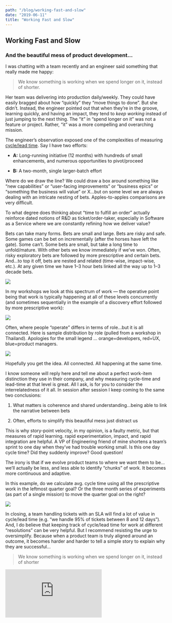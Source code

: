 ```yaml
---
path: "/blog/working-fast-and-slow"
date: "2019-06-11"
title: "Working Fast and Slow"
---
```


## Working Fast and Slow

### And the beautiful mess of product development…

I was chatting with a team recently and an engineer said something that really made me happy:
>  We know something is working when we spend longer on it, instead of shorter.

Her team was delivering into production daily/weekly. They could have easily bragged about how “quickly” they “move things to done”. But she didn’t. Instead, the engineer pointed out that when they’re in the groove, learning quickly, and having an impact, they tend to *keep working* instead of just jumping to the next thing. The “it” in “spend longer on it” was not a feature or project. Rather, “it” was a more compelling and overarching mission.

The engineer’s observation exposed one of the complexities of measuring [cycle/lead time](https://leanandkanban.wordpress.com/2009/04/18/lead-time-vs-cycle-time/). Say I have two efforts:

* **A:** Long-running initiative (12 months) with hundreds of small enhancements, and numerous opportunities to pivot/proceed

* **B:** A two-month, single larger-batch effort

Where do we draw the line? We could draw a box around something like “new capabilities” or “user-facing improvements” or “business epics” or “something the business will value” or X…but on some level we are always dealing with an intricate nesting of bets. Apples-to-apples comparisons are very difficult.

To what degree does thinking about “time to fulfill an order” actually reinforce dated notions of R&D as ticket/order-taker, especially in Software as a Service where we are constantly refining how we deliver value?

Bets can take many forms. Bets are small and large. Bets are risky and safe. Some games can be bet on incrementally (after the horses have left the gate). Some can’t. Some bets are small, but take a long time to unfold/mature. With other bets we know immediately if we’ve won. Often, risky exploratory bets are followed by more prescriptive and certain bets. And…to top it off, bets are nested and related (time-wise, impact-wise, etc.). At any given time we have 1–3 hour bets linked all the way up to 1–3 decade bets.

![](https://cdn-images-1.medium.com/max/4340/1*6Xtxci56D_M7k9D6WIHYxQ.png)

In my workshops we look at this spectrum of work — the operative point being that work is typically happening at all of these levels concurrently (and sometimes sequentially in the example of a discovery effort followed by more prescriptive work):

![](https://cdn-images-1.medium.com/max/4188/1*GFqOwDxjKJVSYM6UtQ19ng.png)

Often, where people “operate” differs in terms of role…but it is all connected. Here is sample distribution by role (pulled from a workshop in Thailand). Apologies for the small legend … orange=developers, red=UX, blue=product managers.

![](https://cdn-images-1.medium.com/max/4172/1*e0HIGll_hTzXwZNLxz-k4g.png)

Hopefully you get the idea. All connected. All happening at the same time.

I know someone will reply here and tell me about a perfect work-item distinction they use in their company, and why measuring cycle-time and lead-time at that level is great. All I ask, is for you to consider the interrelatedness of it all. In session after session I keep coming to the same two conclusions:

 1. What matters is coherence and shared understanding…being able to link the narrative between bets

 2. Often, efforts to simplify this beautiful mess just distract us

This is why story-point velocity, in my opinion, is a faulty metric, but that measures of rapid learning. rapid experimentation, impact, and rapid integration are helpful. A VP of Engineering friend of mine shortens a team’s sprint to one day when they’ve had trouble working small. Is this one day cycle time? Did they suddenly improve? Good question!

The irony is that if we evolve product teams to where we want them to be…we’ll actually be less, and less able to identify “chunks” of work. It becomes more continuous and adaptive.

In this example, do we calculate avg. cycle time using all the prescriptive work in the leftmost quarter goal? Or the three month series of experiments (as part of a single mission) to move the quarter goal on the right?

![](https://cdn-images-1.medium.com/max/2412/1*DxRvZfl3bLyTceZbHuz3Fg.png)

In closing, a team handling tickets with an SLA will find a lot of value in cycle/lead time (e.g. “we handle 95% of tickets between 8 and 12 days”). And, I do believe that keeping track of cycle/lead time for work at different “resolutions” can be very helpful. But I recommend resisting the urge to oversimplify. Because when a product team is truly aligned around an outcome, it becomes harder and harder to tell a simple story to explain why they are successful…
>  We know something is working when we spend longer on it, instead of shorter

 <iframe src="https://medium.com/media/3c851dac986ab6dbb2d1aaa91205a8eb" frameborder=0></iframe>
